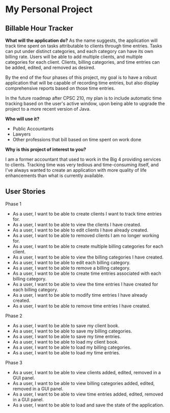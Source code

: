 # My Personal Project

## Billable Hour Tracker

**What will the application do?**
As the name suggests, the application will track time spent on tasks attributable to clients through time entries. 
Tasks can put under distinct categories, and each category can have its own billing rate.
Users will be able to add multiple clients, and multiple categories for each client.
Clients, billing categories, and time entries can be added, edited, and removed as desired.

By the end of the four phases of this project, my goal is to have a robust application that will be capable of recording time entries,
but also display comprehensive reports based on those time entries.

In the future roadmap after CPSC 210, my plan is to include automatic time tracking based on the user's active window, upon being able to upgrade the project to a more recent version of Java.


**Who will use it?**

- Public Accountants
- Lawyers
- Other professions that bill based on time spent on work done


**Why is this project of interest to you?**

I am a former accountant that used to work in the Big 4 providing services to clients. 
Tracking time was very tedious and time-consuming itself, and I've always wanted to create an application with more quality of life enhancements than what is currently available.



## User Stories
Phase 1
- As a user, I want to be able to create clients I want to track time entries for.
- As a user, I want to be able to view the clients I have created.
- As a user, I want to be able to edit clients I have already created.
- As a user, I want to be able to removed clients I am no longer working for.
- As a user, I want to be able to create multiple billing categories for each client.
- As a user, I want to be able to view the billing categories I have created.
- As a user, I want to be able to edit each billing category.
- As a user, I want to be able to remove a billing category.
- As a user, I want to be able to create time entries associated with each billing category.
- As a user, I want to be able to view the time entries I have created for each billing category.
- As a user, I want to be able to modify time entries I have already created.
- As a user, I want to be able to remove time entries I have created.

Phase 2
- As a user, I want to be able to save my client book.
- As a user, I want to be able to save my billing categories.
- As a user, I want to be able to save my time entries.
- As a user, I want to be able to load my client book.
- As a user, I want to be able to load my billing categories.
- As a user, I want to be able to load my time entries.

Phase 3
- As a user, I want to be able to view clients added, edited, removed in a GUI panel.
- As a user, I want to be able to view billing categories added, edited, removed in a GUI panel.
- As a user, I want to be able to view time entries added, edited, removed in a GUI panel.
- As a user, I want to be able to load and save the state of the application.